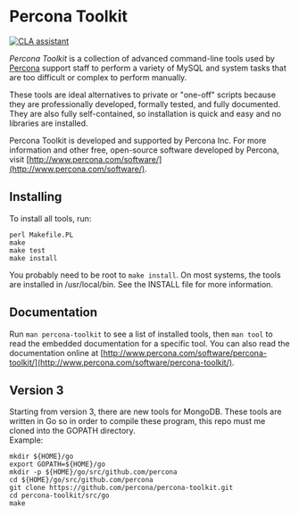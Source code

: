 # Percona Toolkit
[![CLA assistant](https://cla-assistant.percona.com/readme/badge/percona/percona-toolkit)](https://cla-assistant.percona.com/percona/percona-toolkit)

*Percona Toolkit* is a collection of advanced command-line tools used by
[Percona](http://www.percona.com/) support staff to perform a variety of
MySQL and system tasks that are too difficult or complex to perform manually.

These tools are ideal alternatives to private or "one-off" scripts because
they are professionally developed, formally tested, and fully documented.
They are also fully self-contained, so installation is quick and easy and
no libraries are installed.

Percona Toolkit is developed and supported by Percona Inc.  For more
information and other free, open-source software developed by Percona,
visit [http://www.percona.com/software/](http://www.percona.com/software/).

## Installing

To install all tools, run:

```
perl Makefile.PL
make
make test
make install
```  

You probably need to be root to `make install`.  On most systems, the tools
are installed in /usr/local/bin.  See the INSTALL file for more information.

## Documentation

Run `man percona-toolkit` to see a list of installed tools, then `man tool`
to read the embedded documentation for a specific tool.  You can also read
the documentation online at [http://www.percona.com/software/percona-toolkit/](http://www.percona.com/software/percona-toolkit/).

## Version 3

Starting from version 3, there are new tools for MongoDB. These tools are written in Go so
in order to compile these program, this repo must me cloned into the GOPATH directory.  
Example:  

```
mkdir ${HOME}/go
export GOPATH=${HOME}/go
mkdir -p ${HOME}/go/src/github.com/percona
cd ${HOME}/go/src/github.com/percona
git clone https://github.com/percona/percona-toolkit.git
cd percona-toolkit/src/go
make
```


